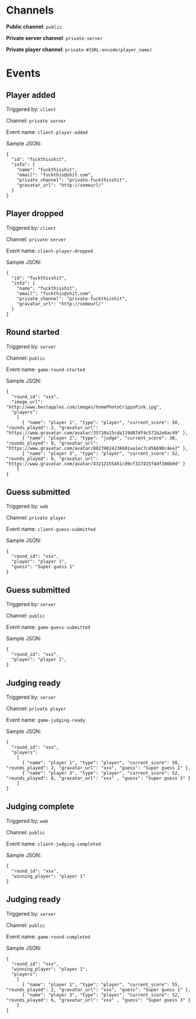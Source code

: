 Channels
========

**Public channel**: `public`

**Private server channel**: `private-server`

**Private player channel**: `private-#{URL-encode(player_name)`


Events
======

Player added
------------
Triggered by: `client`

Channel: `private server`

Event name: `client-player-added`

Sample JSON:

    {
      "id": "fuckthisshit",
      "info": {
        "name": "fuckthisshit",
        "email": "fuckthis@shit.com",
        "private_channel": "private-fuckthisshit",
        "gravatar_url": "http://someurl/"
      }
    }

Player dropped
--------------
Triggered by: `client`

Channel: `private server`

Event name: `client-player-dropped`

Sample JSON:

    {
      "id": "fuckthisshit",
      "info": {
        "name": "fuckthisshit",
        "email": "fuckthis@shit.com",
        "private_channel": "private-fuckthisshit",
        "gravatar_url": "http://someurl/"
      }
    }

Round started
-------------
Triggered by: `server`

Channel: `public`

Event name: `game-round-started`

Sample JSON:

    {
      "round_id": "xxx",
      "image_url": "http://www.bestapples.com/images/homePhotoCrippsPink.jpg",
      "players":
        [
          { "name": "player 1", "type": "player", "current_score": 50, "rounds_played": 2, "gravatar_url": "https://www.gravatar.com/avatar/35710a15cda119d87df4c571b2e8ac49" },
          { "name": "player 2", "type": "judge", "current_score": 30, "rounds_played": 8, "gravatar_url": "https://www.gravatar.com/avatar/88279024238601aa1ec7c456690c4ea7" },
          { "name": "player 3", "type": "player", "current_score": 52, "rounds_played": 6, "gravatar_url": "https://www.gravatar.com/avatar/43212155451c89cf327415f4df300b9d" }
        ]
    }

Guess submitted
---------------
Triggered by: `web`

Channel: `private player`

Event name: `client-guess-submitted`

Sample JSON:

    {
      "round_id": "xxx",
      "player": "player 1",
      "guess": "Super guess 1"
    }

Guess submitted
---------------
Triggered by: `server`

Channel: `public`

Event name: `game-guess-submitted`

Sample JSON:

    {
      "round_id": "xxx",
      "player": "player 1",
    }

Judging ready
-------------
Triggered by: `server`

Channel: `private player`

Event name: `game-judging-ready`

Sample JSON:

    {
      "round_id": "xxx",
      "players":
        [
          { "name": "player 1", "type": "player", "current_score": 50, "rounds_played": 2, "gravatar_url": "xxx", "guess": "Super guess 1" },
          { "name": "player 3", "type": "player", "current_score": 52, "rounds_played": 6, "gravatar_url": "xxx" , "guess": "Super guess 3" }
        ]
    }

Judging complete
----------------
Triggered by: `web`

Channel: `public`

Event name: `client-judging-completed`

Sample JSON:

    {
      "round_id": "xxx",
      "winning_player": "player 1"
    }

Judging ready
-------------
Triggered by: `server`

Channel: `public`

Event name: `game-round-completed`

Sample JSON:

    {
      "round_id": "xxx",
      "winning_player": "player 1",
      "players":
        [
          { "name": "player 1", "type": "player", "current_score": 55, "rounds_played": 2, "gravatar_url": "xxx", "guess": "Super guess 1" },
          { "name": "player 3", "type": "player", "current_score": 52, "rounds_played": 6, "gravatar_url": "xxx" , "guess": "Super guess 3" }
        ]
    }
